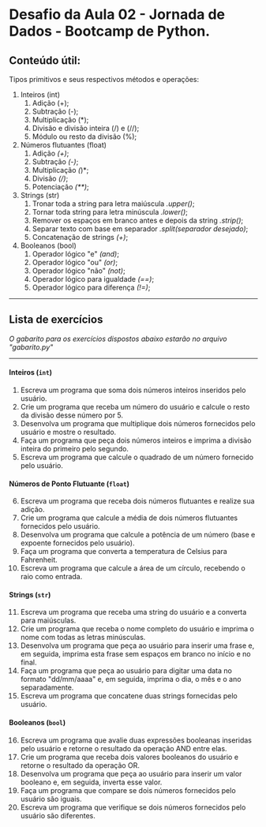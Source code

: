 # Desafio da Aula 02 - Jornada de Dados - Bootcamp de Python.
## Conteúdo útil:

Tipos primitivos e seus respectivos métodos e operações:
 
1) Inteiros (int)
    1. Adição (+);
    2. Subtração (-);
    3. Multiplicação (*);
    4. Divisão e divisão inteira (/) e (//);
    5. Módulo ou resto da divisão (%);
2) Números flutuantes (float)
    1. Adição *(+)*;
    2. Subtração *(-)*;
    3. Multiplicação *(*)*;
    4. Divisão *(/)*;
    5. Potenciação *(**)*;
3) Strings (str)
    1. Tronar toda a string para letra maiúscula *.upper()*;
    2. Tornar toda string para letra minúscula *.lower()*;
    3. Remover os espaços em branco antes e depois da string *.strip()*;
    4. Separar texto com base em separador *.split(separador desejado)*;
    5. Concatenação de strings *(+)*;
4) Booleanos (bool)
    1. Operador lógico "e" *(and)*;
    2. Operador lógico "ou" *(or)*;
    3. Operador lógico "não" *(not)*;
    4. Operador lógico para igualdade *(==)*;
    5. Operador lógico para diferença *(!=)*;
****
## Lista de exercícios
*O gabarito para os exercícios dispostos abaixo estarão no arquivo "gabarito.py"*
****

#### Inteiros (`int`)

1. Escreva um programa que soma dois números inteiros inseridos pelo usuário.
2. Crie um programa que receba um número do usuário e calcule o resto da divisão desse número por 5.
3. Desenvolva um programa que multiplique dois números fornecidos pelo usuário e mostre o resultado.
4. Faça um programa que peça dois números inteiros e imprima a divisão inteira do primeiro pelo segundo.
5. Escreva um programa que calcule o quadrado de um número fornecido pelo usuário.

#### Números de Ponto Flutuante (`float`)

6. Escreva um programa que receba dois números flutuantes e realize sua adição.
7. Crie um programa que calcule a média de dois números flutuantes fornecidos pelo usuário.
8. Desenvolva um programa que calcule a potência de um número (base e expoente fornecidos pelo usuário).
9. Faça um programa que converta a temperatura de Celsius para Fahrenheit.
10. Escreva um programa que calcule a área de um círculo, recebendo o raio como entrada.

#### Strings (`str`)

11. Escreva um programa que receba uma string do usuário e a converta para maiúsculas.
12. Crie um programa que receba o nome completo do usuário e imprima o nome com todas as letras minúsculas.
13. Desenvolva um programa que peça ao usuário para inserir uma frase e, em seguida, imprima esta frase sem espaços em branco no início e no final.
14. Faça um programa que peça ao usuário para digitar uma data no formato "dd/mm/aaaa" e, em seguida, imprima o dia, o mês e o ano separadamente.
15. Escreva um programa que concatene duas strings fornecidas pelo usuário.

#### Booleanos (`bool`)

16. Escreva um programa que avalie duas expressões booleanas inseridas pelo usuário e retorne o resultado da operação AND entre elas.
17. Crie um programa que receba dois valores booleanos do usuário e retorne o resultado da operação OR.
18. Desenvolva um programa que peça ao usuário para inserir um valor booleano e, em seguida, inverta esse valor.
19. Faça um programa que compare se dois números fornecidos pelo usuário são iguais.
20. Escreva um programa que verifique se dois números fornecidos pelo usuário são diferentes.